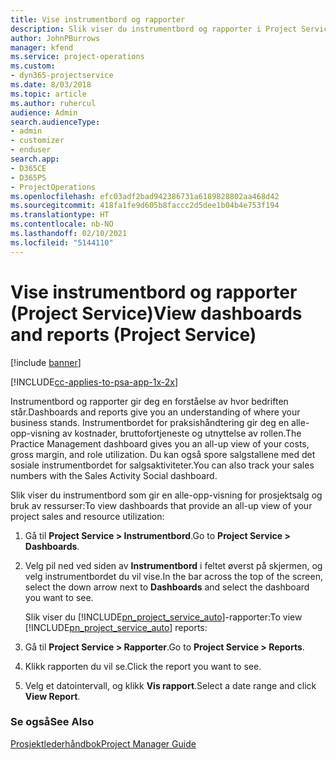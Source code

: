 ```yaml
---
title: Vise instrumentbord og rapporter
description: Slik viser du instrumentbord og rapporter i Project Service
author: JohnPBurrows
manager: kfend
ms.service: project-operations
ms.custom:
- dyn365-projectservice
ms.date: 8/03/2018
ms.topic: article
ms.author: ruhercul
audience: Admin
search.audienceType:
- admin
- customizer
- enduser
search.app:
- D365CE
- D365PS
- ProjectOperations
ms.openlocfilehash: efc03adf2bad942386731a6189828802aa468d42
ms.sourcegitcommit: 418fa1fe9d605b8faccc2d5dee1b04b4e753f194
ms.translationtype: HT
ms.contentlocale: nb-NO
ms.lasthandoff: 02/10/2021
ms.locfileid: "5144110"
---
```

# <a name="view-dashboards-and-reports-project-service"></a><span data-ttu-id="cf652-103">Vise instrumentbord og rapporter (Project Service)</span><span class="sxs-lookup"><span data-stu-id="cf652-103">View dashboards and reports (Project Service)</span></span>

[!include [banner](../includes/psa-now-project-operations.md)]

[!INCLUDE[cc-applies-to-psa-app-1x-2x](../includes/cc-applies-to-psa-app-1x-2x.md)]

<span data-ttu-id="cf652-104">Instrumentbord og rapporter gir deg en forståelse av hvor bedriften står.</span><span class="sxs-lookup"><span data-stu-id="cf652-104">Dashboards and reports give you an understanding of where your business stands.</span></span> <span data-ttu-id="cf652-105">Instrumentbordet for praksishåndtering gir deg en alle-opp-visning av kostnader, bruttofortjeneste og utnyttelse av rollen.</span><span class="sxs-lookup"><span data-stu-id="cf652-105">The Practice Management dashboard gives you an all-up view of your costs, gross margin, and role utilization.</span></span> <span data-ttu-id="cf652-106">Du kan også spore salgstallene med det sosiale instrumentbordet for salgsaktiviteter.</span><span class="sxs-lookup"><span data-stu-id="cf652-106">You can also track your sales numbers with the Sales Activity Social dashboard.</span></span>  
  
 <span data-ttu-id="cf652-107">Slik viser du instrumentbord som gir en alle-opp-visning for prosjektsalg og bruk av ressurser:</span><span class="sxs-lookup"><span data-stu-id="cf652-107">To view dashboards that provide an all-up view of your project sales and resource utilization:</span></span>  
  
1. <span data-ttu-id="cf652-108">Gå til **Project Service > Instrumentbord**.</span><span class="sxs-lookup"><span data-stu-id="cf652-108">Go to **Project Service > Dashboards**.</span></span>  
  
2. <span data-ttu-id="cf652-109">Velg pil ned ved siden av **Instrumentbord** i feltet øverst på skjermen, og velg instrumentbordet du vil vise.</span><span class="sxs-lookup"><span data-stu-id="cf652-109">In the bar across the top of the screen, select the down arrow next to **Dashboards** and select the dashboard you want to see.</span></span>  
  
   <span data-ttu-id="cf652-110">Slik viser du [!INCLUDE[pn_project_service_auto](../includes/pn-project-service-auto.md)]-rapporter:</span><span class="sxs-lookup"><span data-stu-id="cf652-110">To view [!INCLUDE[pn_project_service_auto](../includes/pn-project-service-auto.md)] reports:</span></span>  
  
3. <span data-ttu-id="cf652-111">Gå til **Project Service > Rapporter**.</span><span class="sxs-lookup"><span data-stu-id="cf652-111">Go to **Project Service > Reports**.</span></span>  
  
4. <span data-ttu-id="cf652-112">Klikk rapporten du vil se.</span><span class="sxs-lookup"><span data-stu-id="cf652-112">Click the report you want to see.</span></span>  
  
5. <span data-ttu-id="cf652-113">Velg et datointervall, og klikk **Vis rapport**.</span><span class="sxs-lookup"><span data-stu-id="cf652-113">Select a date range and click **View Report**.</span></span>  
  
### <a name="see-also"></a><span data-ttu-id="cf652-114">Se også</span><span class="sxs-lookup"><span data-stu-id="cf652-114">See Also</span></span>  
 [<span data-ttu-id="cf652-115">Prosjektlederhåndbok</span><span class="sxs-lookup"><span data-stu-id="cf652-115">Project Manager Guide</span></span>](../psa/project-manager-guide.md)
